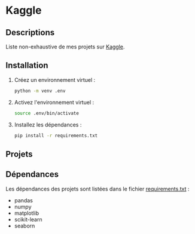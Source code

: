 # Kaggle

## Descriptions

Liste non-exhaustive de mes projets sur [Kaggle](https://www.kaggle.com/).

## Installation

1. Créez un environnement virtuel :

   ```sh
   python -m venv .env
   ```

2. Activez l'environnement virtuel :

   ```sh
   source .env/bin/activate
   ```

3. Installez les dépendances :

   ```sh
   pip install -r requirements.txt
   ```

## Projets

## Dépendances

Les dépendances des projets sont listées dans le fichier [requirements.txt](requirements.txt) :

- pandas
- numpy
- matplotlib
- scikit-learn
- seaborn

